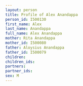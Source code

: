 ```yaml
---
layout: person
title: Profile of Alex Anandappa
person_id: I500130
first_name: Alex
last_name: Anandappa
full_name: Alex Anandappa
mother: Rita Anandappa
mother_id: I500080
father: Aloysius Anandappa
father_id: I500079
children:
children_ids:
partners:
partner_ids:
sex: M
---
```


